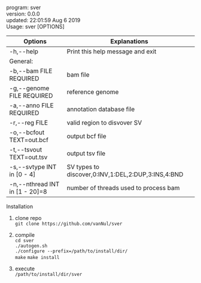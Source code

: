 program: sver  
version: 0.0.0  
updated: 22:01:59 Aug  6 2019  
Usage: sver [OPTIONS]  

|Options                            | Explanations
|-----------------------------------|--------------------------------------------------
|  -h,--help                        | Print this help message and exit
|General:                           
|  -b,--bam FILE REQUIRED           | bam file
|  -g,--genome FILE REQUIRED        | reference genome
|  -a,--anno FILE REQUIRED          | annotation database file
|  -r,--reg FILE                    | valid region to disvover SV
|  -o,--bcfout TEXT=out.bcf         | output bcf file
|  -t,--tsvout TEXT=out.tsv         | output tsv file
|  -s,--svtype INT in [0 - 4]       | SV types to discover,0:INV,1:DEL,2:DUP,3:INS,4:BND
|  -n,--nthread INT in [1 - 20]=8   | number of threads used to process bam

Installation   

1. clone repo   
`git clone https://github.com/vanNul/sver`  

2. compile  
`cd sver`    
`./autogen.sh`   
`./configure --prefix=/path/to/install/dir/`  
`make` 
`make install`

3. execute  
`/path/to/install/dir/sver` 
